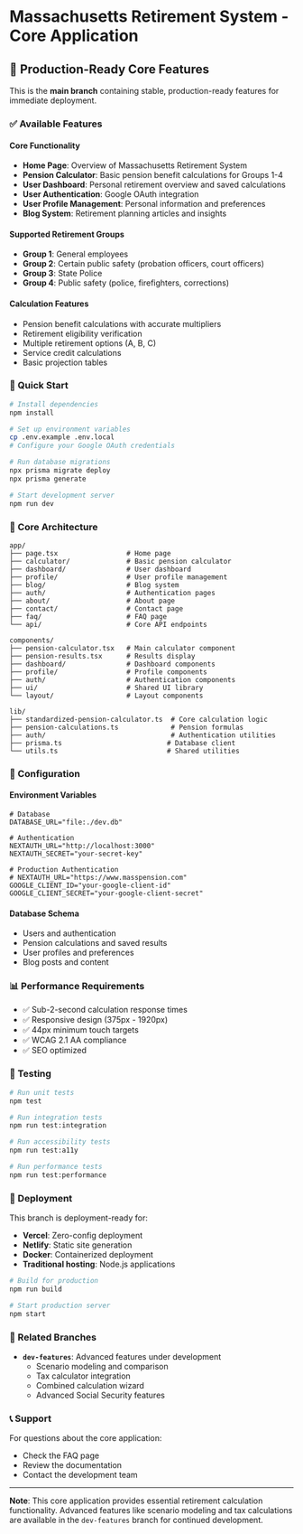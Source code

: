 # Massachusetts Retirement System - Core Application

## 🎯 Production-Ready Core Features

This is the **main branch** containing stable, production-ready features for immediate deployment.

### ✅ Available Features

#### **Core Functionality**
- **Home Page**: Overview of Massachusetts Retirement System
- **Pension Calculator**: Basic pension benefit calculations for Groups 1-4
- **User Dashboard**: Personal retirement overview and saved calculations
- **User Authentication**: Google OAuth integration
- **User Profile Management**: Personal information and preferences
- **Blog System**: Retirement planning articles and insights

#### **Supported Retirement Groups**
- **Group 1**: General employees
- **Group 2**: Certain public safety (probation officers, court officers)
- **Group 3**: State Police
- **Group 4**: Public safety (police, firefighters, corrections)

#### **Calculation Features**
- Pension benefit calculations with accurate multipliers
- Retirement eligibility verification
- Multiple retirement options (A, B, C)
- Service credit calculations
- Basic projection tables

### 🚀 Quick Start

```bash
# Install dependencies
npm install

# Set up environment variables
cp .env.example .env.local
# Configure your Google OAuth credentials

# Run database migrations
npx prisma migrate deploy
npx prisma generate

# Start development server
npm run dev
```

### 📁 Core Architecture

```
app/
├── page.tsx                 # Home page
├── calculator/              # Basic pension calculator
├── dashboard/               # User dashboard
├── profile/                 # User profile management
├── blog/                    # Blog system
├── auth/                    # Authentication pages
├── about/                   # About page
├── contact/                 # Contact page
├── faq/                     # FAQ page
└── api/                     # Core API endpoints

components/
├── pension-calculator.tsx   # Main calculator component
├── pension-results.tsx      # Results display
├── dashboard/               # Dashboard components
├── profile/                 # Profile components
├── auth/                    # Authentication components
├── ui/                      # Shared UI library
└── layout/                  # Layout components

lib/
├── standardized-pension-calculator.ts  # Core calculation logic
├── pension-calculations.ts             # Pension formulas
├── auth/                               # Authentication utilities
├── prisma.ts                          # Database client
└── utils.ts                           # Shared utilities
```

### 🔧 Configuration

#### **Environment Variables**
```env
# Database
DATABASE_URL="file:./dev.db"

# Authentication
NEXTAUTH_URL="http://localhost:3000"
NEXTAUTH_SECRET="your-secret-key"

# Production Authentication
# NEXTAUTH_URL="https://www.masspension.com"
GOOGLE_CLIENT_ID="your-google-client-id"
GOOGLE_CLIENT_SECRET="your-google-client-secret"
```

#### **Database Schema**
- Users and authentication
- Pension calculations and saved results
- User profiles and preferences
- Blog posts and content

### 📊 Performance Requirements
- ✅ Sub-2-second calculation response times
- ✅ Responsive design (375px - 1920px)
- ✅ 44px minimum touch targets
- ✅ WCAG 2.1 AA compliance
- ✅ SEO optimized

### 🧪 Testing

```bash
# Run unit tests
npm test

# Run integration tests
npm run test:integration

# Run accessibility tests
npm run test:a11y

# Run performance tests
npm run test:performance
```

### 🚀 Deployment

This branch is deployment-ready for:
- **Vercel**: Zero-config deployment
- **Netlify**: Static site generation
- **Docker**: Containerized deployment
- **Traditional hosting**: Node.js applications

```bash
# Build for production
npm run build

# Start production server
npm start
```

### 🔗 Related Branches

- **`dev-features`**: Advanced features under development
  - Scenario modeling and comparison
  - Tax calculator integration
  - Combined calculation wizard
  - Advanced Social Security features

### 📞 Support

For questions about the core application:
- Check the FAQ page
- Review the documentation
- Contact the development team

---

**Note**: This core application provides essential retirement calculation functionality. Advanced features like scenario modeling and tax calculations are available in the `dev-features` branch for continued development.
